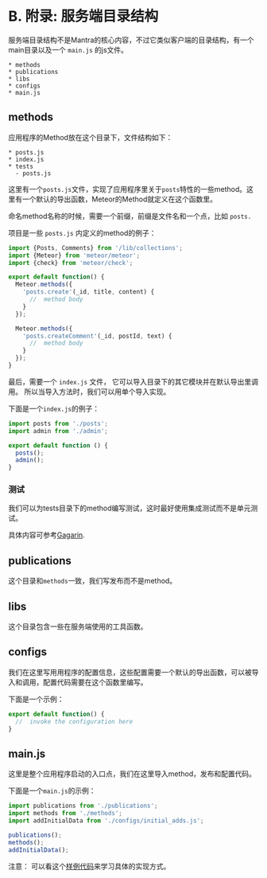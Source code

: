 # B. 附录: 服务端目录结构

服务端目录结构不是Mantra的核心内容，不过它类似客户端的目录结构，有一个main目录以及一个 `main.js` 的js文件。

```
* methods
* publications
* libs
* configs
* main.js
```


## methods

应用程序的Method放在这个目录下，文件结构如下：

```
* posts.js
* index.js
* tests
  - posts.js
```

这里有一个`posts.js`文件，实现了应用程序里关于`posts`特性的一些method。这里有一个默认的导出函数，Meteor的Method就定义在这个函数里。

命名method名称的时候，需要一个前缀，前缀是文件名和一个点，比如 `posts.`

项目是一些 `posts.js` 内定义的method的例子：

```js
import {Posts, Comments} from '/lib/collections';
import {Meteor} from 'meteor/meteor';
import {check} from 'meteor/check';

export default function() {
  Meteor.methods({
    'posts.create'(_id, title, content) {
      //  method body
    }
  });

  Meteor.methods({
    'posts.createComment'(_id, postId, text) {
      //  method body
    }
  });
}
```

最后，需要一个 `index.js` 文件， 它可以导入目录下的其它模块并在默认导出里调用。 所以当导入方法时，我们可以用单个导入实现。

下面是一个`index.js`的例子：

```js
import posts from './posts';
import admin from './admin';

export default function () {
  posts();
  admin();
}
```

### 测试

我们可以为tests目录下的method编写测试，这时最好使用集成测试而不是单元测试。

具体内容可参考[Gagarin](https://github.com/anticoders/gagarin).

## publications

这个目录和`methods`一致，我们写发布而不是method。

## libs

这个目录包含一些在服务端使用的工具函数。

## configs

我们在这里写用用程序的配置信息，这些配置需要一个默认的导出函数，可以被导入和调用，配置代码需要在这个函数里编写。

下面是一个示例：

```js
export default function() {
  //  invoke the configuration here
}
```

## main.js

这里是整个应用程序启动的入口点，我们在这里导入method，发布和配置代码。

下面是一个`main.js`的示例：

```js
import publications from './publications';
import methods from './methods';
import addInitialData from './configs/initial_adds.js';

publications();
methods();
addInitialData();
```

注意： 可以看这个[样例代码](https://github.com/mantrajs/mantra-sample-blog-app/tree/master/server)来学习具体的实现方式。
